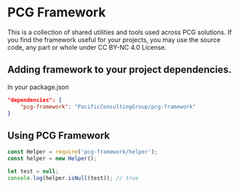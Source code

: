 # PCG Framework
This is a collection of shared utilities and tools used across PCG solutions. If you find the framework useful for your projects, you may use the source code, any part or whole under CC BY-NC 4.0 License.

## Adding framework to your project dependencies.
In your package.json

```json
"dependencies": {
    "pcg-framework": "PacificConsultingGroup/pcg-framework"
}
```

## Using PCG Framework
```js
const Helper = require('pcg-framework/helper');
const helper = new Helper();

let test = null;
console.log(helper.isNull(test)); // true
```